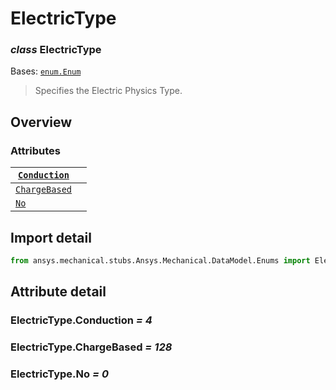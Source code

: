 <a id="electrictype"></a>

# ElectricType

<a id="ElectricType"></a>

### *class* ElectricType

Bases: [`enum.Enum`](https://docs.python.org/3/library/enum.html#enum.Enum)

> Specifies the Electric Physics Type.

> <!-- !! processed by numpydoc !! -->

<a id="overview"></a>

## Overview

### Attributes

| [`Conduction`](#ElectricType.Conduction)   |    |
|--------------------------------------------|----|
| [`ChargeBased`](#ElectricType.ChargeBased) |    |
| [`No`](#ElectricType.No)                   |    |

<a id="import-detail"></a>

## Import detail

```python
from ansys.mechanical.stubs.Ansys.Mechanical.DataModel.Enums import ElectricType
```

<a id="attribute-detail"></a>

## Attribute detail

<a id="ElectricType.Conduction"></a>

### ElectricType.Conduction *= 4*

<a id="ElectricType.ChargeBased"></a>

### ElectricType.ChargeBased *= 128*

<a id="ElectricType.No"></a>

### ElectricType.No *= 0*
